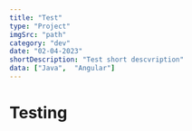 ```yaml
---
title: "Test"
type: "Project"
imgSrc: "path"
category: "dev"
date: "02-04-2023"
shortDescription: "Test short descvription"
data: ["Java",  "Angular"]
---
```


# Testing